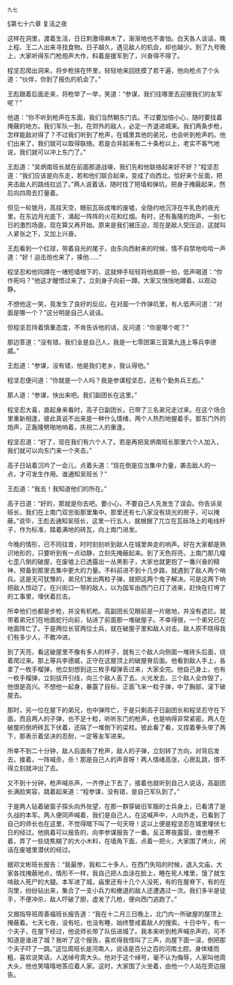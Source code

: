     九七 

   §第七十六章 复活之夜

   这样在洞里，渡着生活，日日刺激得麻木了，渐渐地也不害怕。白天各人谈话，晚上程、王二人出来寻找食物。日子越久，遇见敌人的机会，却也越少。到了九号晚上，大家听得东门枪炮声大作，料着是援军到了，兴奋得不得了。

   程坚忍爬出洞来，将步枪挟在怀里，轻轻地来回抚摸了若干遍，他向枪点了个头道：“伙伴，你到了报仇的机会了。”

   王彪跟着后面走来，将枪举了一举，笑道：“参谋，我们往哪里去迎接我们的友军呢？”

   他道：“你不听到枪声在东面，我们当然朝东门去。不过要加倍小心，随时要找着掩蔽的地方。我们军队一到，在郊外的敌人，必定一齐退进城来。我们两条步枪，怎样能敌对得了？不过我们听到了枪声，在城里其他的弟兄，也会听到枪声的。他们出来了，我们就可以取得联络。若是合并起来有二十条枪以上，老实不客气地说，我们就可以冲上东门了。”

   王彪道：“吴炳南班长就在前面那道战壕，我们先和他联络起来好不好？”程坚忍道：“我们应该是向东走，若和他们联合起来，变成了向西北，恰好来个反面，把夹击敌人的路线拉远了。”两人说着话，随时找了短墙和弹坑，把身子掩蔽起来，然后向四周去打量着。

   但见一轮银月，高挂天空，眼前瓦砾成堆的废墟，全隐约地沉浮在牛乳色的夜光里。在东边月光底下，涌起一阵阵的火花和红烟。有时，还有轰隆的炮声，一别七日的激烈场面，现在算又再开始。原来是我们被压迫，现在是敌人受压迫，这就叫人紧张之下，又加上兴奋。

   王彪看到一个红球，带着自光的尾子，由东向西射来的时候，情不自禁地哈哈一声道：“好！迫击炮也来了，揍他……”

   程坚忍和他同蹲在一堵短墙根下的，这就伸手轻轻将他肩膀一拍，低声喝道：“你作死吗？”他这才醒悟过来了，立刻身子向前一蹲。大家又悄悄地蹲着，以观动静。

   不想他这一笑，竟发生了良好的反应。在对面一个炸弹坑里，有人低声问道：“对面是哪一个？”这分明是自己人说话。

   但程坚忍持着慎重态度，不肯告诉他的话，反问道：“你是哪个呢？”

   那边答道：“没有错，我们全是自己人，我是一七零团第三营第九连上等兵李德威。”

   王彪道：“参谋，没有错，他是我们老乡，我认得他。”

   程坚忍便问道：“你就是一个人吗？我是参谋程坚忍，还有个勤务兵王彪。”

   那人道：“参谋，快出来吧。我们副团长在这里。”

   程坚忍大喜，直起身来看时，高子日副团长，已带了三名弟兄走过来。在这个场合里重新相逢，彼此真说不出来是一种什么情绪，两个人热烈地握着手。那东门外的炮声，正轰隆劈啪地响着，庆祝二人的重逢。

   程坚忍道：“好了，现在我们有六个人了。若是再把吴炳南班长那里六个人加入，我们就可以向东门来一个夹击。”

   高子日站着沉吟了一会儿，点着头道：“现在倒是应当集中力量，袭击敌人的一点，才可发生作用。谁通知吴班长？”

   王彪道：“我去！我知道他们的所在。”

   高子日道：“好的，那就是你去吧。要小心，不要自己人先发生了误会。你告诉吴班长，我们在上南门双忠街那里集中。那里还有七八家没有烧光的房子，可以掩蔽。”说毕，王彪去通知吴班长，这里一行五人，就根据了兀立在瓦砾场上的电线杆子，作为标准，踏着满地的砖瓦，向上南门进发。

   今晚的情形，已不同往昔，时时刻刻听到敌人在城里奔走的响声。好在大家都是熟识地形的，只要听到有一点动静，立刻先掩蔽起来。到了天色将亮，上南门那几幢七歪八倒的破屋，在废墟上已透露出一丛黑影子，大家也就更抱了一番兴奋的精神，预备到那里去集中更大的力量。不料前进不到十几步路，就遇到了敌人两个哨兵。这是无可犹豫的，弟兄们发出两粒子弹，就把这两个鬼子解决。可是这两下响把敌人惊动了。在兴街口一带的敌人，以为国军由西门已打了进来，赶快在打垮了的工事里，埋伏着拦击。

   所幸他们也都是步枪，并没有机枪。高副团长见眼前是一片敞地，并没有遮拦。就带着弟兄们在地面蛇行向前，钻进了前面那一堆破屋子。不幸得很，一个弟兄已在地面阵亡了。于是两位长官两位士兵，就在破屋子里和敌人对击。敌人原不晓得我们有多少人，不敢冲进。

   到了天亮，看这破屋里不像有多人的样子，就有三个敌人向侧面一堆砖头后面，绕着爬过来。那上等兵李德威，正守在这屋顶上的破屋脊后面。他看到敌人手上，各拿了一枚手榴弹，他立刻想到这三枚手榴弹丢过来，大家全完。他自己身上，也有一枚手榴弹，立刻拔开引线，向三个敌人丢了去。火光发去，三个敌人全炸毁了，他很是高兴。不想他一起身，暴露了目标，正面飞来一粒子弹，中了胸部，滚下破屋去。

   那时，另一位在屋下的弟兄，也中弹阵亡，于是只剩高子日副团长和程坚忍守在下面，而且两人的子弹，也不足十粒，听听东门的枪声，也是响得非常紧密。两人在破屋的倒坍砖瓦下伏着，还隔了一堆倒下的梁柱。彼此看了看，又捏着拳头举了两下，那表示着坚决的忍耐，一定等友军进来。

   所幸不到二十分钟，敌人后面有了枪声，敌人的子弹，立刻转了方向，对背后发去，接着，一阵喊杀，杀！那是自己人的声音呀！两人情绪高涨，心房乱跳，恨不得立刻就冲出了去。

   又不到十分钟，枪声喊杀声，一齐停止下去了，接着也就听到自己人说话，高副团长满脸笑容，跳着起来道：“程参谋，没有错，是自己军队到了。”

   于是两人钻着破窗子探头向外张望，在那一群穿破旧军服的士兵身上，已看清了是久战的本军。两人便同声喊着，我们是自己人。在这喊声中，人向外走，已看到了自己的师长也在这里，不觉得暗下叫了一句天呀！这以上便是程坚忍在城里埋伏七日的经过。他挑着可以报告的，向李参谋报告了一番。反正寒夜露营，谁也睡不着，弄了一些烧焦糊了的大小木料，在墙角下面，点着一把火，大家围了烤火，闲话在废墟里潜伏的经过。

   据邓文彬班长报告：“我最惨，我和二十多人，在西门失陷的时候，退入文庙，大家各找掩蔽地点，情形不一样，我自己把人血涂在脸上，睡在死人堆里，饿了就生啃敌人死尸的大腿。本军进了城，庙里还有十几个人没死，有的在屋脊下，有的在沟里，纷纷钻出来，集合了一支小兵力和撤退的敌人还遭遇过一次。我们多半是徒手，不便冲杀，敌人吓破了胆，虚发了几枪，便向西门逃跑了。”

   又据指导班周善福班长报告道：“我在十二月三日晚上，北门内一所破屋的屋顶上掩蔽着。七天七夜，没有吃，也没有睡，始终警戒着敌人的搜索。十日中午，有一个夫子，在屋下经过，他说师长带了队伍进城了。我本来听到枪声喊杀声的，可不知道是谁进了城？我听了这个报告，喜欢得我怪叫了三声，向屋下面一滚，倒把那个夫子吓了一跳。”这位周班长是河南人，说话是百分之百的河南土腔。身体矮而粗，喜欢说笑话，人送绰号周大头。他对于这个绰号，毫不认为侮辱，人家叫他周大头，他也笑嘻嘻地答应着人家。这时，大家围了火坐着，由他一个人站在旁边报告。

